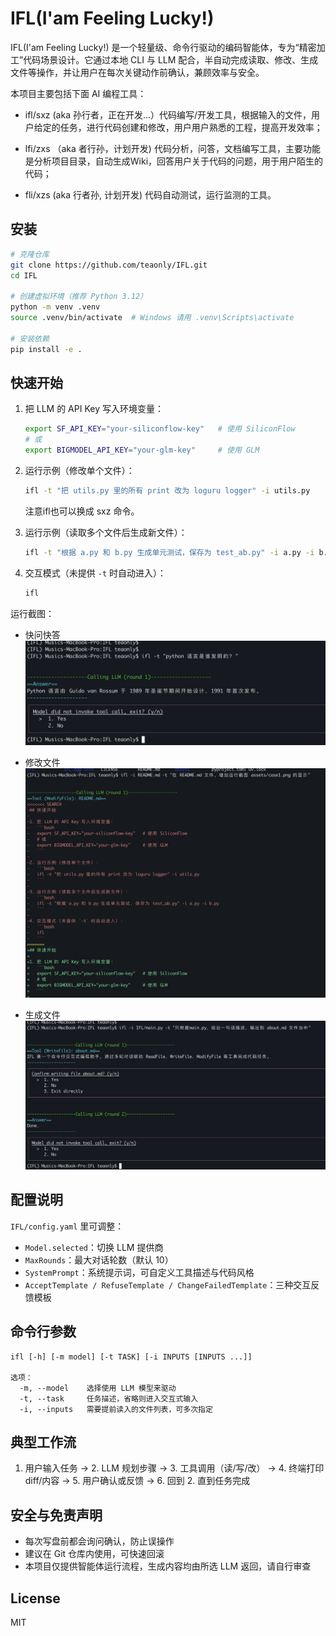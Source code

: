 # IFL(I'am Feeling Lucky!)

IFL(I'am Feeling Lucky!) 是一个轻量级、命令行驱动的编码智能体，专为“精密加工”代码场景设计。它通过本地 CLI 与 LLM 配合，半自动完成读取、修改、生成文件等操作，并让用户在每次关键动作前确认，兼顾效率与安全。

本项目主要包括下面 AI 编程工具：

* ifl/sxz  (aka 孙行者，正在开发...）代码编写/开发工具，根据输入的文件，用户给定的任务，进行代码创建和修改，用户用户熟悉的工程，提高开发效率；

* lfi/zxs （aka 者行孙，计划开发) 代码分析，问答，文档编写工具，主要功能是分析项目目录，自动生成Wiki，回答用户关于代码的问题，用于用户陌生的代码；

* fli/xzs  (aka 行者孙, 计划开发) 代码自动测试，运行监测的工具。

## 安装

```bash
# 克隆仓库
git clone https://github.com/teaonly/IFL.git
cd IFL

# 创建虚拟环境（推荐 Python 3.12）
python -m venv .venv
source .venv/bin/activate  # Windows 请用 .venv\Scripts\activate

# 安装依赖
pip install -e .
```

## 快速开始

1. 把 LLM 的 API Key 写入环境变量：
   ```bash
   export SF_API_KEY="your-siliconflow-key"   # 使用 SiliconFlow
   # 或
   export BIGMODEL_API_KEY="your-glm-key"     # 使用 GLM
   ```

2. 运行示例（修改单个文件）：
   ```bash
   ifl -t "把 utils.py 里的所有 print 改为 loguru logger" -i utils.py
   ```
   注意ifl也可以换成 sxz 命令。


3. 运行示例（读取多个文件后生成新文件）：
   ```bash
   ifl -t "根据 a.py 和 b.py 生成单元测试，保存为 test_ab.py" -i a.py -i b.py
   ```

4. 交互模式（未提供 `-t` 时自动进入）：
   ```bash
   ifl
   ```

运行截图：

* 快问快答
![case1](assets/case1.png)

* 修改文件
![case2](assets/case2.png)

* 生成文件
![case3](assets/case3.png)


## 配置说明

`IFL/config.yaml` 里可调整：
- `Model.selected`：切换 LLM 提供商
- `MaxRounds`：最大对话轮数（默认 10）
- `SystemPrompt`：系统提示词，可自定义工具描述与代码风格
- `AcceptTemplate / RefuseTemplate / ChangeFailedTemplate`：三种交互反馈模板

## 命令行参数

```
ifl [-h] [-m model] [-t TASK] [-i INPUTS [INPUTS ...]]

选项：
  -m, --model    选择使用 LLM 模型来驱动
  -t, --task     任务描述，省略则进入交互式输入
  -i, --inputs   需要提前读入的文件列表，可多次指定
```

## 典型工作流

1. 用户输入任务 → 2. LLM 规划步骤 → 3. 工具调用（读/写/改） → 4. 终端打印 diff/内容 → 5. 用户确认或反馈 → 6. 回到 2. 直到任务完成

## 安全与免责声明

- 每次写盘前都会询问确认，防止误操作
- 建议在 Git 仓库内使用，可快速回滚
- 本项目仅提供智能体运行流程，生成内容均由所选 LLM 返回，请自行审查

## License

MIT
